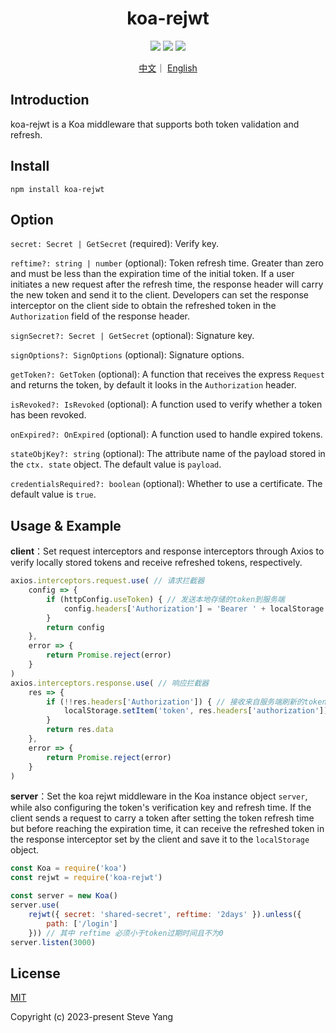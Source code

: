 <h1 align="center">koa-rejwt</h1>

<p align="center" >
<img  src="https://img.shields.io/badge/build-passing-brightgreen" />
<img  src="https://img.shields.io/badge/npm-v0.1.0-blue" />
<img  src="https://img.shields.io/badge/License-MIT-green" />
</p>
<p align="center">
  <a href="https://github.com/chscript/koa-rejwt/blob/main/README_zh.md">中文</a>｜
  <a href="https://github.com/chscript/koa-rejwt/blob/main/README.md">English</a></p>


## Introduction

koa-rejwt is a Koa middleware that supports both token validation and refresh.

## Install

```shell
npm install koa-rejwt
```

## Option

`secret: Secret | GetSecret` (required): Verify key.

`reftime?: string | number` (optional): Token refresh time. Greater than zero and must be less than the expiration time of the initial token. If a user initiates a new request after the refresh time, the response header will carry the new token and send it to the client. Developers can set the response interceptor on the client side to obtain the refreshed token in the `Authorization` field of the response header.

`signSecret?: Secret | GetSecret` (optional): Signature key.

`signOptions?: SignOptions` (optional): Signature options.

`getToken?: GetToken` (optional): A function that receives the express `Request` and returns the token, by default it looks in the `Authorization` header.

`isRevoked?: IsRevoked` (optional): A function used to verify whether a token has been revoked.

`onExpired?: OnExpired` (optional): A function used to handle expired tokens.

`stateObjKey?: string` (optional): The attribute name of the payload stored in the `ctx. state` object. The default value is `payload`.

`credentialsRequired?: boolean` (optional): Whether to use a certificate. The default value is `true`.

## Usage & Example

**client**：Set request interceptors and response interceptors through Axios to verify locally stored tokens and receive refreshed tokens, respectively.

```typescript
axios.interceptors.request.use( // 请求拦截器
    config => {
        if (httpConfig.useToken) { // 发送本地存储的token到服务端
            config.headers['Authorization'] = 'Bearer ' + localStorage.getItem('token')
        }
        return config
    },
    error => {
        return Promise.reject(error)
    }
)
axios.interceptors.response.use( // 响应拦截器
    res => {
        if (!!res.headers['Authorization']) { // 接收来自服务端刷新的token
            localStorage.setItem('token', res.headers['authorization'])
        }
        return res.data
    },
    error => {
        return Promise.reject(error)
    }
)
```

**server**：Set the koa rejwt middleware in the Koa instance object `server`, while also configuring the token's verification key and refresh time. If the client sends a request to carry a token after setting the token refresh time but before reaching the expiration time, it can receive the refreshed token in the response interceptor set by the client and save it to the `localStorage` object.

```javascript
const Koa = require('koa')
const rejwt = require('koa-rejwt')

const server = new Koa()
server.use(
    rejwt({ secret: 'shared-secret', reftime: '2days' }).unless({
        path: ['/login']
    })) // 其中 reftime 必须小于token过期时间且不为0
server.listen(3000)
```

## License

[MIT](https://github.com/chscript/koa-rejwt/blob/main/LICENSE)

Copyright (c) 2023-present Steve Yang